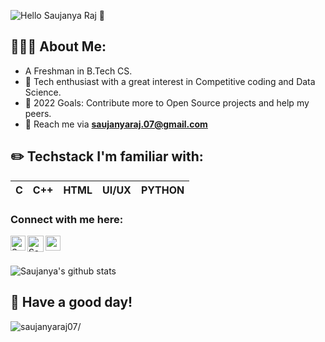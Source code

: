 




![Hello](https://user-images.githubusercontent.com/88873588/136410356-e0ba0c6f-5dd5-46d9-bed8-e022926a3f89.gif) Saujanya Raj 👋

## 👩🏻‍💻 About Me:

- A Freshman in B.Tech CS.
- 🔭 Tech enthusiast with a great interest in Competitive coding and Data Science.
- 🥅 2022 Goals: Contribute more to Open Source projects and help my peers.
- 📧 Reach me via **saujanyaraj.07@gmail.com**

## ✏️ Techstack I'm familiar with: 

C | C++ | HTML |UI/UX | PYTHON |
--|-----|------|------|--------|


### Connect with me here:  


<a href="https://www.linkedin.com/in/saujanyaraj07/">
    <img align="left" alt="Saujanyaraj07 | Linkedin" width="24px" src="https://github.com/TheDudeThatCode/TheDudeThatCode/blob/master/Assets/Linkedin.svg" />
  </a>
   <a href="https://twitter.com/Saujanyar07">
    <img align="left" alt="Saujanyar07 | Twitter" width="26px" src="https://github.com/TheDudeThatCode/TheDudeThatCode/blob/master/Assets/Twitter.svg" />
</a> 

  <a href="https://www.instagram.com/saujanyar.07/">
    <img align="left" alt="saujanyar.07 | Instagram" width="24px" src="https://github.com/TheDudeThatCode/TheDudeThatCode/blob/master/Assets/Instagram.svg" />
  </a>


<br>
<br/>

![Saujanya's github stats](https://github-readme-stats.vercel.app/api?username=saujanyaraj07&count_private=true&show_icons=true&theme=radical)

## :rainbow: Have a good day!

<p align="left"> <img src=https://komarev.com/ghpvc/?username=saujanyaraj07 alt=saujanyaraj07/></p>
